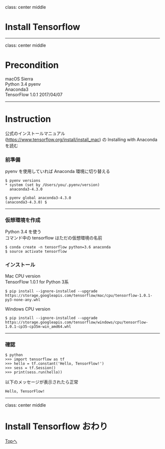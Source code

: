 class: center middle
# Install Tensorflow

---
class: center middle
# Precondition
macOS Sierra  
Python 3.4
pyenv  
Anaconda3  
TensorFlow 1.0.1
2017/04/07

---
# Instruction
公式のインストールマニュアル (https://www.tensorflow.org/install/install_mac) の Installing with Anaconda を読む

### 前準備
pyenv を使用していれば Anaconda 環境に切り替える
```shell
$ pyenv versions
* system (set by /Users/you/.pyenv/version)
  anaconda3-4.3.0

$ pyenv global anaconda3-4.3.0
(anaconda3-4.3.0) $ 
```
---

### 仮想環境を作成
Python 3.4 を使う  
コマンド中の tensorflow はただの仮想環境の名前

```shell
$ conda create -n tensorflow python=3.6 anaconda
$ source activate tensorflow
```

### インストール
Mac CPU version  
TensorFlow 1.0.1 for Python 3系

```shell
$ pip install --ignore-installed --upgrade https://storage.googleapis.com/tensorflow/mac/cpu/tensorflow-1.0.1-py3-none-any.whl
```

Windows CPU version

```shell
$ pip install --ignore-installed --upgrade https://storage.googleapis.com/tensorflow/windows/cpu/tensorflow-1.0.1-cp35-cp35m-win_amd64.whl 
```

---
### 確認

```shell
$ python
>>> import tensorflow as tf
>>> hello = tf.constant('Hello, TensorFlow!')
>>> sess = tf.Session()
>>> print(sess.run(hello))
```

以下のメッセージが表示されたら正常
```shell
Hello, TensorFlow!
```

---
class: center middle
# Install Tensorflow おわり
[Topへ](..)